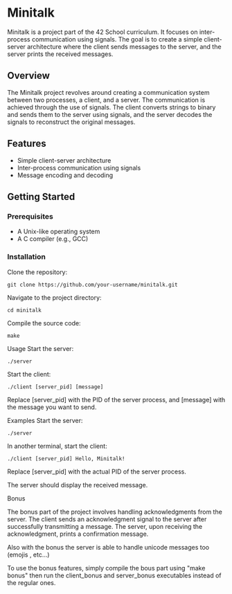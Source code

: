 # Minitalk

Minitalk is a project part of the 42 School curriculum. It focuses on inter-process communication using signals. The goal is to create a simple client-server architecture where the client sends messages to the server, and the server prints the received messages.

## Overview

The Minitalk project revolves around creating a communication system between two processes, a client, and a server. The communication is achieved through the use of signals. The client converts strings to binary and sends them to the server using signals, and the server decodes the signals to reconstruct the original messages.

## Features

- Simple client-server architecture
- Inter-process communication using signals
- Message encoding and decoding

## Getting Started

### Prerequisites

- A Unix-like operating system
- A C compiler (e.g., GCC)

### Installation

Clone the repository:

	git clone https://github.com/your-username/minitalk.git
Navigate to the project directory:

	cd minitalk
Compile the source code:

	make
Usage
Start the server:

	./server
Start the client:

	./client [server_pid] [message]
Replace [server_pid] with the PID of the server process, and [message] with the message you want to send.

Examples
Start the server:

	./server
In another terminal, start the client:

	./client [server_pid] Hello, Minitalk!
Replace [server_pid] with the actual PID of the server process.

The server should display the received message.

Bonus

The bonus part of the project involves handling acknowledgments from the server. The client sends an acknowledgment signal to the server after successfully transmitting a message. The server, upon receiving the acknowledgment, prints a confirmation message.

Also with the bonus the server is able to handle unicode messages too (emojis , etc...)

To use the bonus features, simply compile the bous part using "make bonus" then run the client_bonus and server_bonus executables instead of the regular ones.

